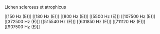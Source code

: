Lichen sclerosus et atrophicus

[[150 Hz (E)]]
[[180 Hz (E)]]
[[800 Hz (E)]]
[[5500 Hz (E)]]
[[107500 Hz (E)]]
[[372500 Hz (E)]]
[[515540 Hz (E)]]
[[631850 Hz (E)]]
[[711120 Hz (E)]]
[[907500 Hz (E)]]